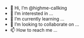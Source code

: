 - 👋 Hi, I’m @highme-callking
- 👀 I’m interested in ...
- 🌱 I’m currently learning ...
- 💞️ I’m looking to collaborate on ...
- 📫 How to reach me ...

<!---
highme-callking/highme-callking is a ✨ special ✨ repository because its `README.md` (this file) appears on your GitHub profile.
You can click the Preview link to take a look at your changes.
--->
